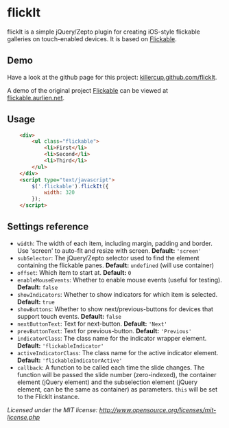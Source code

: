 flickIt
=========

flickIt is a simple jQuery/Zepto plugin for creating iOS-style flickable galleries on touch-enabled devices. It is based on [Flickable](https://github.com/BoostCommunications/Flickable).

Demo
----

Have a look at the github page for this project: [killercup.github.com/flickIt](http://killercup.github.com/flickIt/).

A demo of the original project [Flickable](https://github.com/BoostCommunications/Flickable) can be viewed at [flickable.aurlien.net](http://flickable.aurlien.net).

Usage
-----

```html
    <div>
        <ul class="flickable">
            <li>First</li>
            <li>Second</li>
            <li>Third</li>
        </ul>
    </div>
    <script type="text/javascript">
        $('.flickable').flickIt({
            width: 320
        });
    </script>
```

Settings reference
------------------

- `width`: The width of each item, including margin, padding and border. Use 'screen' to auto-fit and resize with screen. **Default:** `'screen'`
- `subSelector`: The jQuery/Zepto selector used to find the element containing the flickable panes. **Default:** `undefined` (will use container)
- `offset`: Which item to start at. **Default:** `0`
- `enableMouseEvents`: Whether to enable mouse events (useful for testing). **Default:** `false`
- `showIndicators`: Whether to show indicators for which item is selected. **Default:** `true`
- `showButtons`: Whether to show next/previous-buttons for devices that support touch events. **Default:** `false`
- `nextButtonText`: Text for next-button. **Default:** `'Next'`
- `prevButtonText`: Text for previous-button. **Default:** `'Previous'`
- `indicatorClass`: The class name for the indicator wrapper element. **Default:** `'flickableIndicator'`
- `activeIndicatorClass`: The class name for the active indicator element. **Default:** `'flickableIndicatorActive'`
- `callback`: A function to be called each time the slide changes. The function will be passed the slide number (zero-indexed), the container element (jQuery element) and the subselection element (jQuery element, can be the same as container) as parameters. `this` will be set to the FlickIt instance.

_Licensed under the MIT license: http://www.opensource.org/licenses/mit-license.php_
